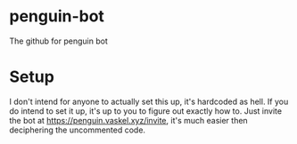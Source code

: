 # penguin-bot
The github for penguin bot

# Setup
I don't intend for anyone to actually set this up, it's hardcoded as hell. If you do intend to set it up, it's up to you to figure out exactly how to. 
Just invite the bot at https://penguin.vaskel.xyz/invite, it's much easier then deciphering the uncommented code.
